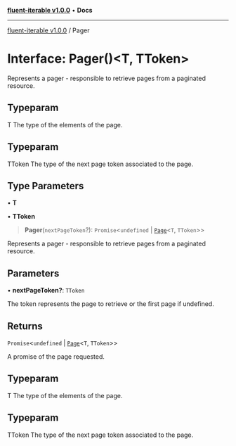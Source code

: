 [**fluent-iterable v1.0.0**](../README.md) • **Docs**

***

[fluent-iterable v1.0.0](../README.md) / Pager

# Interface: Pager()\<T, TToken\>

Represents a pager - responsible to retrieve pages from a paginated resource.

## Typeparam

T The type of the elements of the page.

## Typeparam

TToken The type of the next page token associated to the page.

## Type Parameters

• **T**

• **TToken**

> **Pager**(`nextPageToken`?): `Promise`\<`undefined` \| [`Page`](Page.md)\<`T`, `TToken`\>\>

Represents a pager - responsible to retrieve pages from a paginated resource.

## Parameters

• **nextPageToken?**: `TToken`

The token represents the page to retrieve or the first page if undefined.

## Returns

`Promise`\<`undefined` \| [`Page`](Page.md)\<`T`, `TToken`\>\>

A promise of the page requested.

## Typeparam

T The type of the elements of the page.

## Typeparam

TToken The type of the next page token associated to the page.
